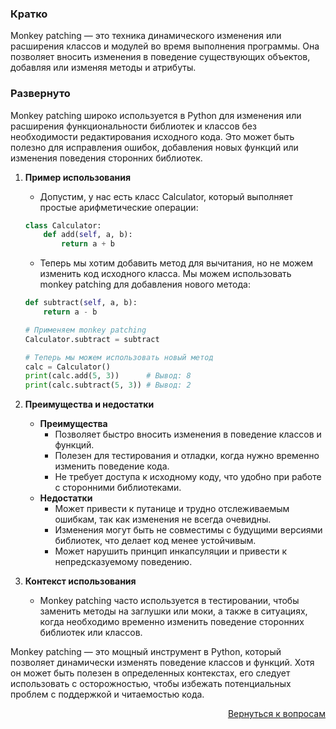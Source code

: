 ### Кратко

Monkey patching — это техника динамического изменения или расширения классов и модулей во время выполнения программы.
Она позволяет вносить изменения в поведение существующих объектов, добавляя или изменяя методы и атрибуты.

### Развернуто

Monkey patching широко используется в Python для изменения или расширения функциональности библиотек и классов без
необходимости редактирования исходного кода. Это может быть полезно для исправления ошибок, добавления новых функций или
изменения поведения сторонних библиотек.

1. **Пример использования**
    - Допустим, у нас есть класс Calculator, который выполняет простые арифметические операции:
    ```Python
    class Calculator:
        def add(self, a, b):
            return a + b
    ```
    - Теперь мы хотим добавить метод для вычитания, но не можем изменить код исходного класса. Мы можем использовать
      monkey patching для добавления нового метода:
    ```Python
    def subtract(self, a, b):
        return a - b

    # Применяем monkey patching
    Calculator.subtract = subtract

    # Теперь мы можем использовать новый метод
    calc = Calculator()
    print(calc.add(5, 3))      # Вывод: 8
    print(calc.subtract(5, 3)) # Вывод: 2
    ```

2. **Преимущества и недостатки**
    - **Преимущества**
        - Позволяет быстро вносить изменения в поведение классов и функций.
        - Полезен для тестирования и отладки, когда нужно временно изменить поведение кода.
        - Не требует доступа к исходному коду, что удобно при работе с сторонними библиотеками.
    - **Недостатки**
        - Может привести к путанице и трудно отслеживаемым ошибкам, так как изменения не всегда очевидны.
        - Изменения могут быть не совместимы с будущими версиями библиотек, что делает код менее устойчивым.
        - Может нарушить принцип инкапсуляции и привести к непредсказуемому поведению.

3. **Контекст использования**
    - Monkey patching часто используется в тестировании, чтобы заменить методы на заглушки или моки, а также в
      ситуациях, когда необходимо временно изменить поведение сторонних библиотек или классов.

Monkey patching — это мощный инструмент в Python, который позволяет динамически изменять поведение классов и функций.
Хотя он может быть полезен в определенных контекстах, его следует использовать с осторожностью, чтобы избежать
потенциальных проблем с поддержкой и читаемостью кода.

<div align="right">

[Вернуться к вопросам](../Вопросы.md)

</div>
